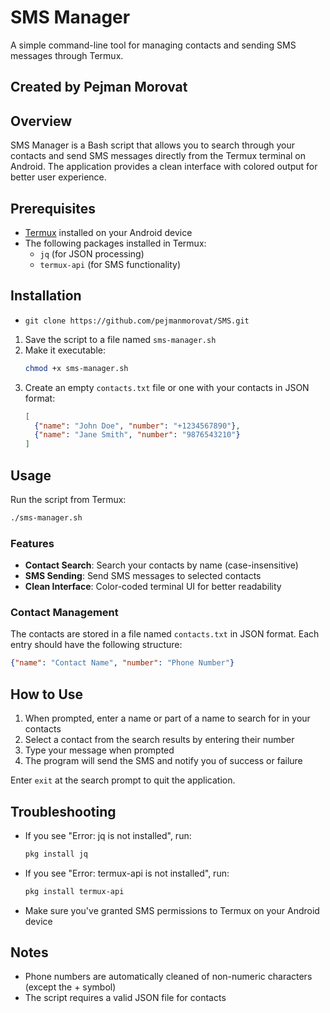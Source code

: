 # SMS Manager

A simple command-line tool for managing contacts and sending SMS messages through Termux.

## Created by Pejman Morovat

## Overview

SMS Manager is a Bash script that allows you to search through your contacts and send SMS messages directly from the Termux terminal on Android. The application provides a clean interface with colored output for better user experience.

## Prerequisites

- [Termux](https://termux.com/) installed on your Android device
- The following packages installed in Termux:
  - `jq` (for JSON processing)
  - `termux-api` (for SMS functionality)

## Installation
- `git clone https://github.com/pejmanmorovat/SMS.git`

1. Save the script to a file named `sms-manager.sh`
2. Make it executable:
   ```bash
   chmod +x sms-manager.sh
   ```
3. Create an empty `contacts.txt` file or one with your contacts in JSON format:
   ```json
   [
     {"name": "John Doe", "number": "+1234567890"},
     {"name": "Jane Smith", "number": "9876543210"}
   ]
   ```

## Usage

Run the script from Termux:

```bash
./sms-manager.sh
```

### Features

- **Contact Search**: Search your contacts by name (case-insensitive)
- **SMS Sending**: Send SMS messages to selected contacts
- **Clean Interface**: Color-coded terminal UI for better readability

### Contact Management

The contacts are stored in a file named `contacts.txt` in JSON format. Each entry should have the following structure:

```json
{"name": "Contact Name", "number": "Phone Number"}
```

## How to Use

1. When prompted, enter a name or part of a name to search for in your contacts
2. Select a contact from the search results by entering their number
3. Type your message when prompted
4. The program will send the SMS and notify you of success or failure

Enter `exit` at the search prompt to quit the application.

## Troubleshooting

- If you see "Error: jq is not installed", run:
  ```bash
  pkg install jq
  ```

- If you see "Error: termux-api is not installed", run:
  ```bash
  pkg install termux-api
  ```

- Make sure you've granted SMS permissions to Termux on your Android device

## Notes

- Phone numbers are automatically cleaned of non-numeric characters (except the + symbol)
- The script requires a valid JSON file for contacts
